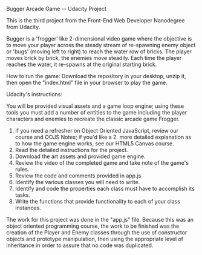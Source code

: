 Bugger Arcade Game -- Udacity Project

This is the third project from the Front-End Web Developer Nanodegree from Udacity.


Bugger is a 'frogger' like 2-dimensional video game where the objective is to move your player across the steady stream of re-spawning enemy object or 'bugs' (moving left to right) to reach the water row of bricks. The player moves brick by brick, the enemies move steadily. Each time the player reaches the water, it re-spawns at the original starting brick.

How to run the game:
Download the repository in your desktop, unzip it, then open the "index.html" file in your browser to play
the game.


Udacity's instructions:

You will be provided visual assets and a game loop engine; using these tools you must add a number of entities to the game including the player characters and enemies to recreate the classic arcade game Frogger.

1. If you need a refresher on Object Oriented JavaScript, review our course and OOJS Notes; if you'd like a 2. more detailed explanation as to how the game engine works, see our HTML5 Canvas course.
2. Read the detailed instructions for the project.
3. Download the art assets and provided game engine.
4. Review the video of the completed game and take note of the game's rules.
5. Review the code and comments provided in app.js
6. Identify the various classes you will need to write.
7. Identify and code the properties each class must have to accomplish its tasks.
8. Write the functions that provide functionality to each of your class instances.

The work for this project was done in the "app.js" file. Because this was an object oriented programming course, the work to be finished was the creation of the Player and Enemy classes through the use of constructor objects and prototype manipulation, then using the appropriate level of inheritance in order to assure that no code was duplicated.
